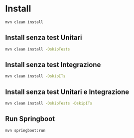 # Install
```bash
mvn clean install
```

## Install senza test Unitari
```bash
mvn clean install -DskipTests
```

## Install senza test Integrazione
```bash
mvn clean install -DskipITs
```

## Install senza test Unitari e Integrazione
```bash
mvn clean install -DskipTests -DskipITs
```

## Run Springboot
```bash
mvn springboot:run
```

